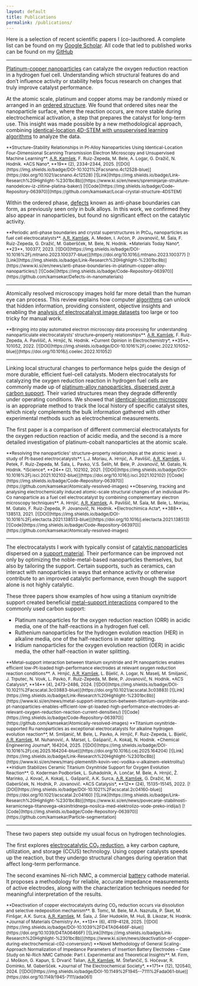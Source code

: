 ```yaml
---
layout: default
title: Publications
permalink: /publications/
---
```


Here is a selection of recent scientific papers I (co-)authored. A complete list can be found on my [Google Scholar](https://scholar.google.com/citations?user=lhbwej0AAAAJ). All code that led to published works can be found on my [GitHub](https://github.com/kamsekar)

---

<u>Platinum-copper nanoparticles</u> can catalyze the oxygen reduction reaction in a hydrogen fuel cell. Understanding which structural features do and don’t influence activity or stability helps focus research on changes that truly improve catalyst performance. 

At the atomic scale, platinum and copper atoms may be randomly mixed or arranged in an <u>ordered structure</u>. We found that ordered sites near the nanoparticle surface, where the reaction occurs, are more stable during electrochemical activation, a step that prepares the catalyst for long-term use. This insight was made possible by a new methodological approach, combining <u>identical-location 4D-STEM with unsupervised learning algorithms</u> to analyze the data.

<span style="font-size: 0.85em;">
**Structure–Stability Relationships in Pt-Alloy Nanoparticles Using Identical-Location Four-Dimensional Scanning Transmission Electron Microscopy and Unsupervised Machine Learning**. 
  <u>A.R. Kamšek</u>, F. Ruiz-Zepeda, M. Bele, A. Logar, G. Dražič, N. Hodnik. *ACS Nano*, **19** (2), 2334–2344, 2025.
  [![DOI](https://img.shields.io/badge/DOI-10.1021%2Facsnano.4c12528-blue)](https://doi.org/10.1021/acsnano.4c12528) [![Link](https://img.shields.io/badge/Link-Research%20Highlight-%2301bc8b)](https://www.ki.si/en/news/spreminjanje-strukture-nanodelcev-iz-zlitine-platina-baker/) [![Code](https://img.shields.io/badge/Code-Repository-063970)](https://github.com/kamsekar/Local-crystal-structure-4DSTEM)
</span>

Within the ordered phase, <u>defects</u> known as anti-phase boundaries can form, as previously seen only in bulk alloys. In this work, we confirmed they also appear in nanoparticles, but found no significant effect on the catalytic activity.

<span style="font-size: 0.85em;">
**Periodic anti-phase boundaries and crystal superstructures in PtCu₃ nanoparticles as fuel cell electrocatalysts**.  
  <u>A.R. Kamšek</u>, A. Meden, I. Arčon, P. Jovanovič, M. Šala, F. Ruiz-Zepeda, G. Dražić, M. Gaberšček, M. Bele, N. Hodnik. *Materials Today Nano*, **23**, 100377, 2023.
  [![DOI](https://img.shields.io/badge/DOI-10.1016%2Fj.mtnano.2023.100377-blue)](https://doi.org/10.1016/j.mtnano.2023.100377) [![Link](https://img.shields.io/badge/Link-Research%20Highlight-%2301bc8b)](https://www.ki.si/en/news/anti-phase-boundaries-in-platinum-copper-alloy-nanoparticles/) [![Code](https://img.shields.io/badge/Code-Repository-063970)](https://github.com/kamsekar/Defects-in-nanomaterials)
</span>

---

Atomically resolved microscopy images hold far more detail than the human eye can process. This review explains how computer <u>algorithms</u> can unlock that hidden information, providing consistent, objective insights and enabling the <u>analysis of electrocatalyst image datasets</u> too large or too tricky for manual work.

<span style="font-size: 0.85em;">
**Bringing into play automated electron microscopy data processing for understanding nanoparticulate electrocatalysts’ structure–property relationships**.
  <u>A.R. Kamšek</u>, F. Ruiz-Zepeda, A. Pavlišič, A. Hrnjić, N. Hodnik. *Current Opinion in Electrochemistry*, **35**, 101052, 2022.
  [![DOI](https://img.shields.io/badge/DOI-10.1016%2Fj.coelec.2022.101052-blue)](https://doi.org/10.1016/j.coelec.2022.101052)
</span>

---

Linking local structural changes to performance helps guide the design of more durable, efficient fuel-cell catalysts. Modern electrocatalysts for catalyzing the oxygen reduction reaction in hydrogen fuel cells are commonly made up of <u>platinum-alloy nanoparticles, dispersed over a carbon support</u>. Their varied structures mean they degrade differently under operating conditions. We showed that <u>identical-location microscopy</u> is an appropriate method to track the local history of specific catalyst sites, which nicely complements the bulk information gathered with other experimental methods such as electrochemical measurements. 

The first paper is a comparison of different commercial electrocatalysts for the oxygen reduction reaction of acidic media, and the second is a more detailed investigation of platinum-cobalt nanoparticles at the atomic scale. 

<span style="font-size: 0.85em;">
**Resolving the nanoparticles' structure–property relationships at the atomic level: a study of Pt-based electrocatalysts**. 
  L.J. Moriau, A. Hrnjić, A. Pavlišič, <u>A.R. Kamšek</u>, U. Petek, F. Ruiz-Zepeda, M. Šala, L. Pavko, V.S. Šelih, M. Bele, P. Jovanovič, M. Gatalo, N. Hodnik. *iScience*, **24** (2), 102102, 2021.
  [![DOI](https://img.shields.io/badge/DOI-10.1016%2Fj.isci.2021.102102-blue)](https://doi.org/10.1016/j.isci.2021.102102) [![Code](https://img.shields.io/badge/Code-Repository-063970)](https://github.com/kamsekar/Atomically-resolved-images)
</span>

<span style="font-size: 0.85em;">
**Observing, tracking and analysing electrochemically induced atomic-scale structural changes of an individual Pt–Co nanoparticle as a fuel cell electrocatalyst by combining complementary electron microscopy techniques**.  
  A. Hrnjić, <u>A.R. Kamšek</u>, A. Pavlišič, M. Šala, M. Bele, L. Moriau, M. Gatalo, F. Ruiz-Zepeda, P. Jovanovič, N. Hodnik. *Electrochimica Acta*, **388**, 138513, 2021.
  [![DOI](https://img.shields.io/badge/DOI-10.1016%2Fj.electacta.2021.138513-blue)](https://doi.org/10.1016/j.electacta.2021.138513) [![Code](https://img.shields.io/badge/Code-Repository-063970)](https://github.com/kamsekar/Atomically-resolved-images)
</span>

---

The electrocatalysts I work with typically consist of <u>catalytic nanoparticles</u> dispersed on a <u>support material</u>. Their performance can be improved not only by optimizing the noble-metal-based nanoparticles themselves, but also by tailoring the support. Certain supports, such as ceramics, can interact with nanoparticles in ways that enhance activity or otherwise contribute to an improved catalytic performance, even though the support alone is not highly catalytic.

These three papers show examples of how using a titanium oxynitride support created beneficial <u>metal–support interactions</u> compared to the commonly used carbon support:
 - Platinum nanoparticles for the oxygen reduction reaction (ORR) in acidic media, one of the half-reactions in a hydrogen fuel cell.
 - Ruthenium nanoparticles for the hydrogen evolution reaction (HER) in alkaline media, one of the half-reactions in water splitting.
 - Iridium nanoparticles for the oxygen evolution reaction (OER) in acidic media, the other half-reaction in water splitting.

<span style="font-size: 0.85em;">
**Metal–support interaction between titanium oxynitride and Pt nanoparticles enables efficient low-Pt-loaded high-performance electrodes at relevant oxygen reduction reaction conditions**.  
  A. Hrnjić, <u>A.R. Kamšek</u>, L. Bijelić, A. Logar, N. Maselj, M. Smiljanić, J. Trputec, N. Vovk, L. Pavko, F. Ruiz-Zepeda, M. Bele, P. Jovanovič, N. Hodnik. *ACS Catalysis*, **14** (4), 2473–2486, 2024.
  [![DOI](https://img.shields.io/badge/DOI-10.1021%2Facscatal.3c03883-blue)](https://doi.org/10.1021/acscatal.3c03883) [![Link](https://img.shields.io/badge/Link-Research%20Highlight-%2301bc8b)](https://www.ki.si/en/news/metal-support-interaction-between-titanium-oxynitride-and-pt-nanoparticles-enables-efficient-low-pt-loaded-high-performance-electrodes-at-relevant-oxygen-reduction-reaction-current-densities/) [![Code](https://img.shields.io/badge/Code-Repository-063970)](https://github.com/kamsekar/Atomically-resolved-images)
</span>

<span style="font-size: 0.85em;">
**Titanium oxynitride-supported Ru nanoparticles as exceptional electrocatalysts for alkaline hydrogen evolution reaction**,  
  M. Smiljanić, M. Bele, L. Pavko, A. Hrnjić, F. Ruiz-Zepeda, L. Bijelić, <u>A.R. Kamšek</u>, M. Nuhanović, A. Marsel, L. Gašparič, A. Kokalj, N. Hodnik. *Chemical Engineering Journal*, 164204, 2025.
  [![DOI](https://img.shields.io/badge/DOI-10.1016%2Fj.cej.2025.164204-blue)](https://doi.org/10.1016/j.cej.2025.164204) [![Link](https://img.shields.io/badge/Link-Research%20Highlight-%2301bc8b)](https://www.ki.si/en/news/manj-plemenitih-kovin-vec-vodika-v-alkalnem-elektrolitu/)
</span>

<span style="font-size: 0.85em;">
**Iridium Stabilizes Ceramic Titanium Oxynitride Support for Oxygen Evolution Reaction**.  
  G. Koderman Podboršek, L. Suhadolnik, A. Lončar, M. Bele, A. Hrnjić, Ž. Marinko, J. Kovač, A. Kokalj, L. Gašparič, A.K. Surca, <u>A.R. Kamšek</u>, G. Dražić, M. Gaberšček, N. Hodnik, P. Jovanovič. *ACS Catalysis*, **12** (24), 15135–15145, 2022.
  [![DOI](https://img.shields.io/badge/DOI-10.1021%2Facscatal.2c04160-blue)](https://doi.org/10.1021/acscatal.2c04160) [![Link](https://img.shields.io/badge/Link-Research%20Highlight-%2301bc8b)](https://www.ki.si/en/news/povecanje-stabilnosti-keramicnega-titanovega-oksinitridnega-nosilca-med-elektrolizo-vode-preko-iridija/)  [![Code](https://img.shields.io/badge/Code-Repository-063970)](https://github.com/kamsekar/Particle-segmentation)
</span>

---

These two papers step outside my usual focus on hydrogen technologies.

The first explores <u>electrocatalytic CO₂ reduction</u>, a key carbon capture, utilization, and storage (CCUS) technology. Using copper catalysts speeds up the reaction, but they undergo structural changes during operation that affect long-term performance.

The second examines Ni-rich NMC, a commercial <u>battery</u> cathode material. It proposes a methodology for reliable, accurate impedance measurements of active electrodes, along with the characterization techniques needed for meaningful interpretation of the results.

<span style="font-size: 0.85em;">
**Deactivation of copper electrocatalysts during CO₂ reduction occurs via dissolution and selective redeposition mechanism**.
  B. Tomc, M. Bele, M.A. Nazrulla, P. Šket, M. Finšgar, A.K. Surca, <u>A.R. Kamšek</u>, M. Šala, J. Šiler Hudoklin, M. Huš, B. Likozar, N. Hodnik. *Journal of Materials Chemistry A*, **13** (6), 4119–4128, 2025.
  [![DOI](https://img.shields.io/badge/DOI-10.1039%2FD4TA06466F-blue)](https://doi.org/10.1039/D4TA06466F) [![Link](https://img.shields.io/badge/Link-Research%20Highlight-%2301bc8b)](https://www.ki.si/en/news/deactivation-of-copper-during-electrochemical-c02-conversion/)
</span>

<span style="font-size: 0.85em;">
**Novel Methodology of General Scaling-Approach Normalization of Impedance Parameters of Insertion Battery Electrodes – Case Study on Ni-Rich NMC Cathode: Part I. Experimental and Theoretical Insights**.
  M. Firm, J. Moškon, G. Kapun, S. Drvarič Talian, <u>A.R. Kamšek</u>, M. Štefančič, S. Hočevar, R. Dominko, M. Gaberšček. *Journal of The Electrochemical Society*, **171** (12), 120540, 2024.
  [![DOI](https://img.shields.io/badge/DOI-10.1149%2F1945--7111%2Fada061-blue)](https://doi.org/10.1149/1945-7111/ada061)
</span>
